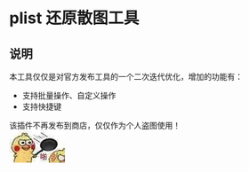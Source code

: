 # plist 还原散图工具
## 说明
本工具仅仅是对官方发布工具的一个二次迭代优化，增加的功能有： 
- 支持批量操作、自定义操作
- 支持快捷键

该插件不再发布到商店，仅仅作为个人盗图使用！  
![](../../doc/plist盗图工具/haha.jpg)